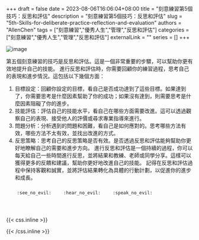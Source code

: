 +++ 
draft = false
date = 2023-08-06T16:06:04+08:00
title = "刻意練習第5個技巧：反思和評估"
description = "刻意練習第5個技巧：反思和評估"
slug = "5th-Skills-for-deliberate-practice-reflection-and-evaluation"
authors = "AllenChen"
tags = ["刻意練習","優秀人生","管理","反思和評估"]
categories = ["刻意練習","優秀人生","管理","反思和評估"]
externalLink = ""
series = []
+++

![image](/images/post/A-rabbit-with-big-blue-eyes-doing-reflection-and-evaluation-with-Van-Gogh-style.jpeg)

第五個刻意練習的技巧是反思和評估。這是一個非常重要的步驟，可以幫助你更有效地提升自己的技能。
進行反思和評估時，你需要回顧你的練習過程，思考自己的表現和進步情況。這包括以下幾個方面：

1. 目標設定：回顧你設定的目標，看自己是否成功達到了這些目標。如果達到了，你需要思考是什麼因素幫助了你的成功；如果沒有達到，則需要思考是什麼因素阻礙了你的進步。
2. 技能評估：評估自己的技能水平，看自己在哪些方面需要改進。這可以透過觀察自己的表現、接受他人的評價或尋求專業指導來進行。
3. 問題分析：分析遇到的問題和困難，看自己是如何應對的。思考哪些方法有效，哪些方法不太有效，並找出改進的方式。
4. 反思策略：思考自己的反思策略是否有效。是否透過反思和評估能夠幫助你更好地瞭解自己的需要和進步方向。
進行反思和評估是一個持續的過程，你可以每天給自己一些時間進行反思，並將結果和教練、老師或同學分享。這樣可以獲得更多的反饋和建議，幫助你更好地改進自己的技能。
記得在反思和評估過程中保持客觀和誠實，並將評估結果轉化為具體的行動計劃，以促進你的進步和成長。


<p><span class="nowrap"><span class="emojify">🙈</span> <code>:see_no_evil:</code></span>  <span class="nowrap"><span class="emojify">🙉</span> <code>:hear_no_evil:</code></span>  <span class="nowrap"><span class="emojify">🙊</span> <code>:speak_no_evil:</code></span></p>
<br>
    

{{< css.inline >}}
<style>
.emojify {
	font-family: Apple Color Emoji, Segoe UI Emoji, NotoColorEmoji, Segoe UI Symbol, Android Emoji, EmojiSymbols;
	font-size: 2rem;
	vertical-align: middle;
}
@media screen and (max-width:650px) {
  .nowrap {
    display: block;
    margin: 25px 0;
  }
}
</style>
{{< /css.inline >}}
